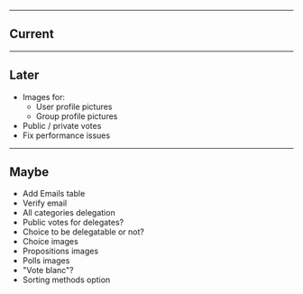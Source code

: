 ----
Current
----

----
Later
----

* Images for:
  * User profile pictures
  * Group profile pictures
* Public / private votes
* Fix performance issues

----
Maybe
----

* Add Emails table
* Verify email
* All categories delegation
* Public votes for delegates?
* Choice to be delegatable or not?
* Choice images
* Propositions images
* Polls images
* "Vote blanc"?
* Sorting methods option
